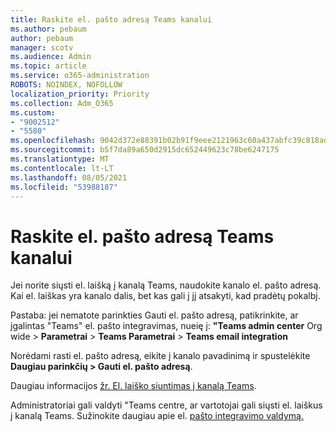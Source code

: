 ```yaml
---
title: Raskite el. pašto adresą Teams kanalui
ms.author: pebaum
author: pebaum
manager: scotv
ms.audience: Admin
ms.topic: article
ms.service: o365-administration
ROBOTS: NOINDEX, NOFOLLOW
localization_priority: Priority
ms.collection: Adm_O365
ms.custom:
- "9002512"
- "5580"
ms.openlocfilehash: 9042d372e88391b02b91f9eee2121963c60a437abfc39c818adcfcb76a17357b
ms.sourcegitcommit: b5f7da89a650d2915dc652449623c78be6247175
ms.translationtype: MT
ms.contentlocale: lt-LT
ms.lasthandoff: 08/05/2021
ms.locfileid: "53988187"
---
```

# <a name="find-the-email-address-for-a-teams-channel"></a>Raskite el. pašto adresą Teams kanalui

Jei norite siųsti el. laišką į kanalą Teams, naudokite kanalo el. pašto adresą. Kai el. laiškas yra kanalo dalis, bet kas gali į jį atsakyti, kad pradėtų pokalbį.

Pastaba: jei nematote parinkties Gauti el. pašto adresą, patikrinkite, ar įgalintas "Teams" el. pašto integravimas, nueię į: **"Teams admin center** Org wide  > **Parametrai** > **Teams Parametrai** > **Teams email integration**

Norėdami rasti el. pašto adresą, eikite į kanalo pavadinimą ir spustelėkite **Daugiau parinkčių > Gauti el. pašto adresą**.

Daugiau informacijos [žr. El. laiško siuntimas į kanalą Teams](https://support.office.com/article/send-an-email-to-a-channel-in-teams-d91db004-d9d7-4a47-82e6-fb1b16dfd51e).

Administratoriai gali valdyti "Teams centre, ar vartotojai gali siųsti el. laiškus į kanalą Teams. Sužinokite daugiau apie el. [pašto integravimo valdymą.](https://docs.microsoft.com/microsoftteams/enable-features-office-365#email-integration)
